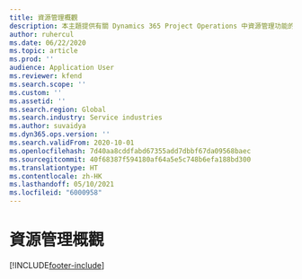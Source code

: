 ```yaml
---
title: 資源管理概觀
description: 本主題提供有關 Dynamics 365 Project Operations 中資源管理功能的資訊。
author: ruhercul
ms.date: 06/22/2020
ms.topic: article
ms.prod: ''
audience: Application User
ms.reviewer: kfend
ms.search.scope: ''
ms.custom: ''
ms.assetid: ''
ms.search.region: Global
ms.search.industry: Service industries
ms.author: suvaidya
ms.dyn365.ops.version: ''
ms.search.validFrom: 2020-10-01
ms.openlocfilehash: 7d40aa8cddfabd67355add7dbbf67da09568baec
ms.sourcegitcommit: 40f68387f594180af64a5e5c748b6efa188bd300
ms.translationtype: HT
ms.contentlocale: zh-HK
ms.lasthandoff: 05/10/2021
ms.locfileid: "6000958"
---
```

# <a name="resource-management-overview"></a>資源管理概觀


[!INCLUDE[footer-include](../includes/footer-banner.md)]
